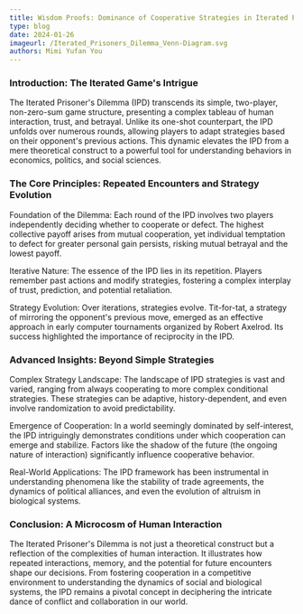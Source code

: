 ```yaml
---
title: Wisdom Proofs: Dominance of Cooperative Strategies in Iterated Prisoner's Dilemma with Axelrod Python Library 
type: blog
date: 2024-01-26
imageurl: /Iterated_Prisoners_Dilemma_Venn-Diagram.svg
authors: Mimi Yufan You
---
```


### Introduction: The Iterated Game's Intrigue

The Iterated Prisoner's Dilemma (IPD) transcends its simple, two-player, non-zero-sum game structure, presenting a complex tableau of human interaction, trust, and betrayal. Unlike its one-shot counterpart, the IPD unfolds over numerous rounds, allowing players to adapt strategies based on their opponent's previous actions. This dynamic elevates the IPD from a mere theoretical construct to a powerful tool for understanding behaviors in economics, politics, and social sciences.

### The Core Principles: Repeated Encounters and Strategy Evolution

Foundation of the Dilemma: Each round of the IPD involves two players independently deciding whether to cooperate or defect. The highest collective payoff arises from mutual cooperation, yet individual temptation to defect for greater personal gain persists, risking mutual betrayal and the lowest payoff.

Iterative Nature: The essence of the IPD lies in its repetition. Players remember past actions and modify strategies, fostering a complex interplay of trust, prediction, and potential retaliation.

Strategy Evolution: Over iterations, strategies evolve. Tit-for-tat, a strategy of mirroring the opponent's previous move, emerged as an effective approach in early computer tournaments organized by Robert Axelrod. Its success highlighted the importance of reciprocity in the IPD.

### Advanced Insights: Beyond Simple Strategies

Complex Strategy Landscape: The landscape of IPD strategies is vast and varied, ranging from always cooperating to more complex conditional strategies. These strategies can be adaptive, history-dependent, and even involve randomization to avoid predictability.

Emergence of Cooperation: In a world seemingly dominated by self-interest, the IPD intriguingly demonstrates conditions under which cooperation can emerge and stabilize. Factors like the shadow of the future (the ongoing nature of interaction) significantly influence cooperative behavior.

Real-World Applications: The IPD framework has been instrumental in understanding phenomena like the stability of trade agreements, the dynamics of political alliances, and even the evolution of altruism in biological systems.

### Conclusion: A Microcosm of Human Interaction

The Iterated Prisoner's Dilemma is not just a theoretical construct but a reflection of the complexities of human interaction. It illustrates how repeated interactions, memory, and the potential for future encounters shape our decisions. From fostering cooperation in a competitive environment to understanding the dynamics of social and biological systems, the IPD remains a pivotal concept in deciphering the intricate dance of conflict and collaboration in our world.

